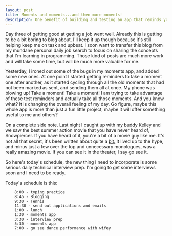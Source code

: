 ```yaml
---
layout: post
title: Moments and moments...and then more moments!
description: One benefit of building and testing an app that reminds you to take moments in your day to stop and practice awareness, is that I end up taking a lot of moments.  
---
```


Day three of getting good at getting a job went well.  Already this is getting to be a bit boring to blog about.  I'll keep it up though because it's  still helping keep me on task and upbeat.  I soon want to transfer this blog from my mundane personal daily job search to focus on sharing the concepts that I'm learning in programming.  Those kind of posts are much more work and will take some time, but will be much more valuable for me.

Yesterday, I ironed out some of the bugs in my moments app, and added some new ones.  At one point I started getting reminders to take a moment one after another, as it started cycling through all the old moments that had not been marked as sent, and sending them all at once.  My phone was blowing up! Take a moment! Take a moment!  I am trying to take advantage of these test reminders and actually take all those moments.  And you know what?  It is changing the overall feeling of my day.  Go figure, maybe this whole app is more than just a fun little project, maybe it will offer something useful to me and others?

On a complete side note.  Last night I caught up with my buddy Kelley and we saw the best summer action movie that you have never heard of, Snowpiercer. If you have heard of it, you're a bit of a movie guy like me.  It's not all that secret, it's been written about quite a [bit.](http://grantland.com/features/transformers-snowpiercer-review-the-rover/)  It lived up to the hype, and minus just a few over the top and unnecessary monologues, was a really amazing movie.  If you can see it in the theater, I say go see it.

So here's today's schedule, the new thing I need to incorporate is some serious daily technical interview prep.  I'm going to get some interviews soon and I need to be ready.

Today's schedule is this:

		8:00 - typing practice
		8:45 - Blogging
		9:30 - Tennis
		11:30 - send out applications and emails
		1:00 - lunch
		1:30 - moments app
		3:30 - interview prep
		5:30 - moments app
		7:00 - go see dance performance with wifey


